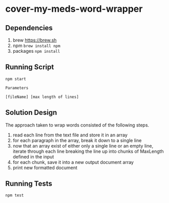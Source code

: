 # cover-my-meds-word-wrapper

## Dependencies

1. brew
https://brew.sh
2. npm
`brew install npm`
3. packages
`npm install`

## Running Script

    npm start

    Parameters

    [fileName] [max length of lines]

## Solution Design

The approach taken to wrap words consisted of the following steps.
1. read each line from the text file and store it in an array
2. for each paragraph in the array, break it down to a single line
3. now that an array exist of either only a single line or an empty line,
   iterate through each line breaking the line up into chunks of MaxLength
   defined in the input
4. for each chunk, save it into a new output document array
5. print new formatted document

## Running Tests

`npm test`
